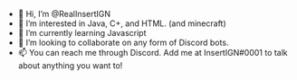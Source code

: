 - 👋 Hi, I’m @RealInsertIGN
- 👀 I’m interested in Java, C+, and HTML. (and minecraft)
- 🌱 I’m currently learning Javascript
- 💞️ I’m looking to collaborate on any form of Discord bots.
- 📫 You can reach me through Discord. Add me at InsertIGN#0001 to talk about anything you want to!

<!---
RealInsertIGN/RealInsertIGN is a ✨ special ✨ repository because its `README.md` (this file) appears on your GitHub profile.
You can click the Preview link to take a look at your changes.
--->

